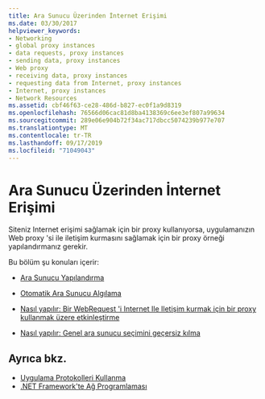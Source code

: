 ```yaml
---
title: Ara Sunucu Üzerinden İnternet Erişimi
ms.date: 03/30/2017
helpviewer_keywords:
- Networking
- global proxy instances
- data requests, proxy instances
- sending data, proxy instances
- Web proxy
- receiving data, proxy instances
- requesting data from Internet, proxy instances
- Internet, proxy instances
- Network Resources
ms.assetid: cbf46f63-ce28-486d-b827-ec0f1a9d8319
ms.openlocfilehash: 76566d06cac81d8ba4138369c6ee3ef807a99634
ms.sourcegitcommit: 289e06e904b72f34ac717dbcc5074239b977e707
ms.translationtype: MT
ms.contentlocale: tr-TR
ms.lasthandoff: 09/17/2019
ms.locfileid: "71049043"
---
```

# <a name="accessing-the-internet-through-a-proxy"></a>Ara Sunucu Üzerinden İnternet Erişimi
Siteniz Internet erişimi sağlamak için bir proxy kullanıyorsa, uygulamanızın Web proxy 'si ile iletişim kurmasını sağlamak için bir proxy örneği yapılandırmanız gerekir.  
  
 Bu bölüm şu konuları içerir:  
  
- [Ara Sunucu Yapılandırma](proxy-configuration.md)  
  
- [Otomatik Ara Sunucu Algılama](automatic-proxy-detection.md)  
  
- [Nasıl yapılır: Bir WebRequest 'i Internet Ile Iletişim kurmak için bir proxy kullanmak üzere etkinleştirme](how-to-enable-a-webrequest-to-use-a-proxy-to-communicate-with-the-internet.md)  
  
- [Nasıl yapılır: Genel ara sunucu seçimini geçersiz kılma](how-to-override-a-global-proxy-selection.md)  
  
## <a name="see-also"></a>Ayrıca bkz.

- [Uygulama Protokolleri Kullanma](using-application-protocols.md)
- [.NET Framework'te Ağ Programlaması](index.md)
